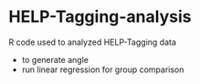 # HELP-Tagging-analysis

R code used to analyzed HELP-Tagging data

- to generate angle 
- run linear regression for group comparison

